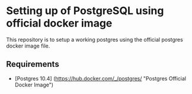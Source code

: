 # Setting up of PostgreSQL using official docker image
This repository is to setup a working postgres using the official postgres docker image file.

## Requirements
- [Postgres 10.4] (https://hub.docker.com/_/postgres/ "Postgres Official Docker Image") 